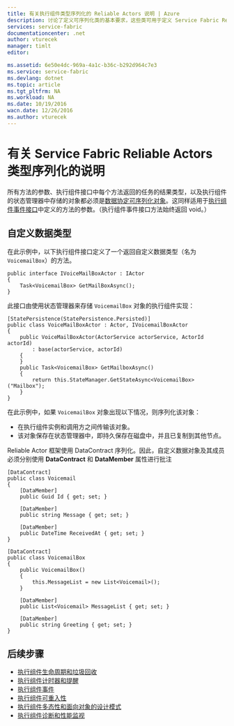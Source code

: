 ```yaml
---
title: 有关执行组件类型序列化的 Reliable Actors 说明 | Azure
description: 讨论了定义可序列化类的基本要求，这些类可用于定义 Service Fabric Reliable Actors 的状态和接口
services: service-fabric
documentationcenter: .net
author: vturecek
manager: timlt
editor: 

ms.assetid: 6e50e4dc-969a-4a1c-b36c-b292d964c7e3
ms.service: service-fabric
ms.devlang: dotnet
ms.topic: article
ms.tgt_pltfrm: NA
ms.workload: NA
ms.date: 10/19/2016
wacn.date: 12/26/2016
ms.author: vturecek
---
```


# 有关 Service Fabric Reliable Actors 类型序列化的说明

所有方法的参数、执行组件接口中每个方法返回的任务的结果类型，以及执行组件的状态管理器中存储的对象都必须是[数据协定可序列化对象](https://msdn.microsoft.com/zh-cn/library/ms731923.aspx)。这同样适用于[执行组件事件接口](./service-fabric-reliable-actors-events.md)中定义的方法的参数。（执行组件事件接口方法始终返回 void。）

## 自定义数据类型
在此示例中，以下执行组件接口定义了一个返回自定义数据类型（名为 `VoicemailBox`）的方法。

    public interface IVoiceMailBoxActor : IActor
    {
        Task<VoicemailBox> GetMailBoxAsync();
    }

此接口由使用状态管理器来存储 `VoicemailBox` 对象的执行组件实现：

    [StatePersistence(StatePersistence.Persisted)]
    public class VoiceMailBoxActor : Actor, IVoicemailBoxActor
    {
        public VoiceMailBoxActor(ActorService actorService, ActorId actorId)
            : base(actorService, actorId)
        {
        }
        public Task<VoicemailBox> GetMailboxAsync()
        {
            return this.StateManager.GetStateAsync<VoicemailBox>("Mailbox");
        }
    }

在此示例中，如果 `VoicemailBox` 对象出现以下情况，则序列化该对象：
 - 在执行组件实例和调用方之间传输该对象。
 - 该对象保存在状态管理器中，即持久保存在磁盘中，并且已复制到其他节点。
 
Reliable Actor 框架使用 DataContract 序列化。因此，自定义数据对象及其成员必须分别使用 **DataContract** 和 **DataMember** 属性进行批注

    [DataContract]
    public class Voicemail
    {
        [DataMember]
        public Guid Id { get; set; }

        [DataMember]
        public string Message { get; set; }

        [DataMember]
        public DateTime ReceivedAt { get; set; }
    }

    [DataContract]
    public class VoicemailBox
    {
        public VoicemailBox()
        {
            this.MessageList = new List<Voicemail>();
        }

        [DataMember]
        public List<Voicemail> MessageList { get; set; }

        [DataMember]
        public string Greeting { get; set; }
    }

## 后续步骤
 - [执行组件生命周期和垃圾回收](./service-fabric-reliable-actors-lifecycle.md)
 - [执行组件计时器和提醒](./service-fabric-reliable-actors-timers-reminders.md)
 - [执行组件事件](./service-fabric-reliable-actors-events.md)
 - [执行组件可重入性](./service-fabric-reliable-actors-reentrancy.md)
 - [执行组件多态性和面向对象的设计模式](./service-fabric-reliable-actors-polymorphism.md)
 - [执行组件诊断和性能监视](./service-fabric-reliable-actors-diagnostics.md)

<!---HONumber=Mooncake_1219_2016-->